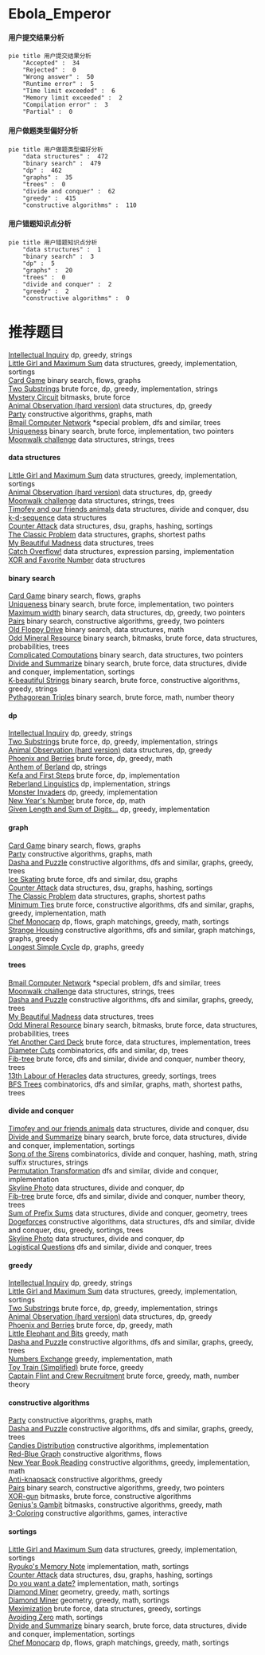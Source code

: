 # Ebola_Emperor
<!-- tabs:start -->
#### **用户提交结果分析**

```mermaid
pie title 用户提交结果分析
    "Accepted" :  34
    "Rejected" :  0
    "Wrong answer" :  50
    "Runtime error" :  5
    "Time limit exceeded" :  6
    "Memory limit exceeded" :  2
    "Compilation error" :  3
    "Partial" :  0
```
#### **用户做题类型偏好分析**

```mermaid
pie title 用户做题类型偏好分析
    "data structures" :  472
    "binary search" :  479
    "dp" :  462
    "graphs" :  35
    "trees" :  0
    "divide and conquer" :  62
    "greedy" :  415
    "constructive algorithms" :  110
```
#### **用户错题知识点分析**

```mermaid
pie title 用户错题知识点分析
    "data structures" :  1
    "binary search" :  3
    "dp" :  5
    "graphs" :  20
    "trees" :  0
    "divide and conquer" :  2
    "greedy" :  2
    "constructive algorithms" :  0
```
<!-- tabs:end -->
# 推荐题目
[Intellectual Inquiry](http://codeforces.com/problemset/problem/645/E)		dp,
                        greedy,
                        strings		  
[Little Girl and Maximum Sum](http://codeforces.com/problemset/problem/276/C)		data structures,
                        greedy,
                        implementation,
                        sortings		  
[Card Game](http://codeforces.com/problemset/problem/808/F)		binary search,
                        flows,
                        graphs		  
[Two Substrings](http://codeforces.com/problemset/problem/550/A)		brute force,
                        dp,
                        greedy,
                        implementation,
                        strings		  
[Mystery Circuit](http://codeforces.com/problemset/problem/1145/C)		bitmasks,
                        brute force		  
[Animal Observation (hard version)](http://codeforces.com/problemset/problem/1304/F2)		data structures,
                        dp,
                        greedy		  
[Party](http://codeforces.com/problemset/problem/23/B)		constructive algorithms,
                        graphs,
                        math		  
[Bmail Computer Network](http://codeforces.com/problemset/problem/1057/A)		*special problem,
                        dfs and similar,
                        trees		  
[Uniqueness](http://codeforces.com/problemset/problem/1208/B)		binary search,
                        brute force,
                        implementation,
                        two pointers		  
[Moonwalk challenge](http://codeforces.com/problemset/problem/1045/J)		data structures,
                        strings,
                        trees		  
<!-- tabs:start -->
#### **data structures**
[Little Girl and Maximum Sum](http://codeforces.com/problemset/problem/276/C)		data structures,
                        greedy,
                        implementation,
                        sortings		  
[Animal Observation (hard version)](http://codeforces.com/problemset/problem/1304/F2)		data structures,
                        dp,
                        greedy		  
[Moonwalk challenge](http://codeforces.com/problemset/problem/1045/J)		data structures,
                        strings,
                        trees		  
[Timofey and our friends animals](http://codeforces.com/problemset/problem/763/E)		data structures,
                        divide and conquer,
                        dsu		  
[k-d-sequence](http://codeforces.com/problemset/problem/407/E)		data structures		  
[Counter Attack](http://codeforces.com/problemset/problem/190/E)		data structures,
                        dsu,
                        graphs,
                        hashing,
                        sortings		  
[The Classic Problem](http://codeforces.com/problemset/problem/464/E)		data structures,
                        graphs,
                        shortest paths		  
[My Beautiful Madness](http://codeforces.com/problemset/problem/1464/F)		data structures,
                        trees		  
[Catch Overflow!](http://codeforces.com/problemset/problem/1175/B)		data structures,
                        expression parsing,
                        implementation		  
[XOR and Favorite Number](http://codeforces.com/problemset/problem/617/E)		data structures		  
#### **binary search**
[Card Game](http://codeforces.com/problemset/problem/808/F)		binary search,
                        flows,
                        graphs		  
[Uniqueness](http://codeforces.com/problemset/problem/1208/B)		binary search,
                        brute force,
                        implementation,
                        two pointers		  
[Maximum width](http://codeforces.com/problemset/problem/1492/C)		binary search,
                        data structures,
                        dp,
                        greedy,
                        two pointers		  
[Pairs](http://codeforces.com/problemset/problem/1463/D)		binary search,
                        constructive algorithms,
                        greedy,
                        two pointers		  
[Old Floppy Drive](http://codeforces.com/problemset/problem/1490/G)		binary search,
                        data structures,
                        math		  
[Odd Mineral Resource](http://codeforces.com/problemset/problem/1479/D)		binary search,
                        bitmasks,
                        brute force,
                        data structures,
                        probabilities,
                        trees		  
[Complicated Computations](http://codeforces.com/problemset/problem/1436/E)		binary search,
                        data structures,
                        two pointers		  
[Divide and Summarize](http://codeforces.com/problemset/problem/1461/D)		binary search,
                        brute force,
                        data structures,
                        divide and conquer,
                        implementation,
                        sortings		  
[K-beautiful Strings](http://codeforces.com/problemset/problem/1493/C)		binary search,
                        brute force,
                        constructive algorithms,
                        greedy,
                        strings		  
[Pythagorean Triples](http://codeforces.com/problemset/problem/1487/D)		binary search,
                        brute force,
                        math,
                        number theory		  
#### **dp**
[Intellectual Inquiry](http://codeforces.com/problemset/problem/645/E)		dp,
                        greedy,
                        strings		  
[Two Substrings](http://codeforces.com/problemset/problem/550/A)		brute force,
                        dp,
                        greedy,
                        implementation,
                        strings		  
[Animal Observation (hard version)](http://codeforces.com/problemset/problem/1304/F2)		data structures,
                        dp,
                        greedy		  
[Phoenix and Berries](http://codeforces.com/problemset/problem/1348/E)		brute force,
                        dp,
                        greedy,
                        math		  
[Anthem of Berland](http://codeforces.com/problemset/problem/808/G)		dp,
                        strings		  
[Kefa and First Steps](http://codeforces.com/problemset/problem/580/A)		brute force,
                        dp,
                        implementation		  
[Reberland Linguistics](http://codeforces.com/problemset/problem/666/A)		dp,
                        implementation,
                        strings		  
[Monster Invaders](https://codeforces.com/contest/1397/problem/E)		dp,
                        greedy,
                        implementation		  
[New Year's Number](http://codeforces.com/problemset/problem/1475/B)		brute force,
                        dp,
                        math		  
[Given Length and Sum of Digits...](http://codeforces.com/problemset/problem/489/C)		dp,
                        greedy,
                        implementation		  
#### **graph**
[Card Game](http://codeforces.com/problemset/problem/808/F)		binary search,
                        flows,
                        graphs		  
[Party](http://codeforces.com/problemset/problem/23/B)		constructive algorithms,
                        graphs,
                        math		  
[Dasha and Puzzle](http://codeforces.com/problemset/problem/761/E)		constructive algorithms,
                        dfs and similar,
                        graphs,
                        greedy,
                        trees		  
[Ice Skating](https://codeforces.com/contest/218/problem/C)		brute force,
                        dfs and similar,
                        dsu,
                        graphs		  
[Counter Attack](http://codeforces.com/problemset/problem/190/E)		data structures,
                        dsu,
                        graphs,
                        hashing,
                        sortings		  
[The Classic Problem](http://codeforces.com/problemset/problem/464/E)		data structures,
                        graphs,
                        shortest paths		  
[Minimum Ties](http://codeforces.com/problemset/problem/1487/C)		brute force,
                        constructive algorithms,
                        dfs and similar,
                        graphs,
                        greedy,
                        implementation,
                        math		  
[Chef Monocarp](http://codeforces.com/problemset/problem/1437/C)		dp,
                        flows,
                        graph matchings,
                        greedy,
                        math,
                        sortings		  
[Strange Housing](http://codeforces.com/problemset/problem/1470/D)		constructive algorithms,
                        dfs and similar,
                        graph matchings,
                        graphs,
                        greedy		  
[Longest Simple Cycle](http://codeforces.com/problemset/problem/1476/C)		dp,
                        graphs,
                        greedy		  
#### **trees**
[Bmail Computer Network](http://codeforces.com/problemset/problem/1057/A)		*special problem,
                        dfs and similar,
                        trees		  
[Moonwalk challenge](http://codeforces.com/problemset/problem/1045/J)		data structures,
                        strings,
                        trees		  
[Dasha and Puzzle](http://codeforces.com/problemset/problem/761/E)		constructive algorithms,
                        dfs and similar,
                        graphs,
                        greedy,
                        trees		  
[My Beautiful Madness](http://codeforces.com/problemset/problem/1464/F)		data structures,
                        trees		  
[Odd Mineral Resource](http://codeforces.com/problemset/problem/1479/D)		binary search,
                        bitmasks,
                        brute force,
                        data structures,
                        probabilities,
                        trees		  
[Yet Another Card Deck](http://codeforces.com/problemset/problem/1511/C)		brute force,
                        data structures,
                        implementation,
                        trees		  
[Diameter Cuts](http://codeforces.com/problemset/problem/1499/F)		combinatorics,
                        dfs and similar,
                        dp,
                        trees		  
[Fib-tree](http://codeforces.com/problemset/problem/1491/E)		brute force,
                        dfs and similar,
                        divide and conquer,
                        number theory,
                        trees		  
[13th Labour of Heracles](http://codeforces.com/problemset/problem/1466/D)		data structures,
                        greedy,
                        sortings,
                        trees		  
[BFS Trees](http://codeforces.com/problemset/problem/1495/D)		combinatorics,
                        dfs and similar,
                        graphs,
                        math,
                        shortest paths,
                        trees		  
#### **divide and conquer**
[Timofey and our friends animals](http://codeforces.com/problemset/problem/763/E)		data structures,
                        divide and conquer,
                        dsu		  
[Divide and Summarize](http://codeforces.com/problemset/problem/1461/D)		binary search,
                        brute force,
                        data structures,
                        divide and conquer,
                        implementation,
                        sortings		  
[Song of the Sirens](http://codeforces.com/problemset/problem/1466/G)		combinatorics,
                        divide and conquer,
                        hashing,
                        math,
                        string suffix structures,
                        strings		  
[Permutation Transformation](http://codeforces.com/problemset/problem/1490/D)		dfs and similar,
                        divide and conquer,
                        implementation		  
[Skyline Photo](https://codeforces.com/contest/1483/problem/C)		data structures,
                        divide and conquer,
                        dp		  
[Fib-tree](http://codeforces.com/problemset/problem/1491/E)		brute force,
                        dfs and similar,
                        divide and conquer,
                        number theory,
                        trees		  
[Sum of Prefix Sums](http://codeforces.com/problemset/problem/1303/G)		data structures,
                        divide and conquer,
                        geometry,
                        trees		  
[Dogeforces](http://codeforces.com/problemset/problem/1494/D)		constructive algorithms,
                        data structures,
                        dfs and similar,
                        divide and conquer,
                        dsu,
                        greedy,
                        sortings,
                        trees		  
[Skyline Photo](http://codeforces.com/problemset/problem/1482/E)		data structures,
                        divide and conquer,
                        dp		  
[Logistical Questions](http://codeforces.com/problemset/problem/566/C)		dfs and similar,
                        divide and conquer,
                        trees		  
#### **greedy**
[Intellectual Inquiry](http://codeforces.com/problemset/problem/645/E)		dp,
                        greedy,
                        strings		  
[Little Girl and Maximum Sum](http://codeforces.com/problemset/problem/276/C)		data structures,
                        greedy,
                        implementation,
                        sortings		  
[Two Substrings](http://codeforces.com/problemset/problem/550/A)		brute force,
                        dp,
                        greedy,
                        implementation,
                        strings		  
[Animal Observation (hard version)](http://codeforces.com/problemset/problem/1304/F2)		data structures,
                        dp,
                        greedy		  
[Phoenix and Berries](http://codeforces.com/problemset/problem/1348/E)		brute force,
                        dp,
                        greedy,
                        math		  
[Little Elephant and Bits](http://codeforces.com/problemset/problem/258/A)		greedy,
                        math		  
[Dasha and Puzzle](http://codeforces.com/problemset/problem/761/E)		constructive algorithms,
                        dfs and similar,
                        graphs,
                        greedy,
                        trees		  
[Numbers Exchange](http://codeforces.com/problemset/problem/746/E)		greedy,
                        implementation,
                        math		  
[Toy Train (Simplified)](http://codeforces.com/problemset/problem/1129/A1)		brute force,
                        greedy		  
[Captain Flint and Crew Recruitment](http://codeforces.com/problemset/problem/1388/A)		brute force,
                        greedy,
                        math,
                        number theory		  
#### **constructive algorithms**
[Party](http://codeforces.com/problemset/problem/23/B)		constructive algorithms,
                        graphs,
                        math		  
[Dasha and Puzzle](http://codeforces.com/problemset/problem/761/E)		constructive algorithms,
                        dfs and similar,
                        graphs,
                        greedy,
                        trees		  
[Candies Distribution](http://codeforces.com/problemset/problem/1054/C)		constructive algorithms,
                        implementation		  
[Red-Blue Graph](http://codeforces.com/problemset/problem/1288/F)		constructive algorithms,
                        flows		  
[New Year Book Reading](http://codeforces.com/problemset/problem/500/C)		constructive algorithms,
                        greedy,
                        implementation,
                        math		  
[Anti-knapsack](http://codeforces.com/problemset/problem/1493/A)		constructive algorithms,
                        greedy		  
[Pairs](http://codeforces.com/problemset/problem/1463/D)		binary search,
                        constructive algorithms,
                        greedy,
                        two pointers		  
[XOR-gun](https://codeforces.com/contest/1456/problem/B)		bitmasks,
                        brute force,
                        constructive algorithms		  
[Genius's Gambit](http://codeforces.com/problemset/problem/1492/D)		bitmasks,
                        constructive algorithms,
                        greedy,
                        math		  
[3-Coloring](https://codeforces.com/contest/1504/problem/D)		constructive algorithms,
                        games,
                        interactive		  
#### **sortings**
[Little Girl and Maximum Sum](http://codeforces.com/problemset/problem/276/C)		data structures,
                        greedy,
                        implementation,
                        sortings		  
[Ryouko's Memory Note](https://codeforces.com/contest/434/problem/A)		implementation,
                        math,
                        sortings		  
[Counter Attack](http://codeforces.com/problemset/problem/190/E)		data structures,
                        dsu,
                        graphs,
                        hashing,
                        sortings		  
[Do you want a date?](http://codeforces.com/problemset/problem/809/A)		implementation,
                        math,
                        sortings		  
[Diamond Miner](https://codeforces.com/contest/1496/problem/C)		geometry,
                        greedy,
                        math,
                        sortings		  
[Diamond Miner](http://codeforces.com/problemset/problem/1495/A)		geometry,
                        greedy,
                        math,
                        sortings		  
[Meximization](http://codeforces.com/problemset/problem/1497/A)		brute force,
                        data structures,
                        greedy,
                        sortings		  
[Avoiding Zero](http://codeforces.com/problemset/problem/1427/A)		math,
                        sortings		  
[Divide and Summarize](http://codeforces.com/problemset/problem/1461/D)		binary search,
                        brute force,
                        data structures,
                        divide and conquer,
                        implementation,
                        sortings		  
[Chef Monocarp](http://codeforces.com/problemset/problem/1437/C)		dp,
                        flows,
                        graph matchings,
                        greedy,
                        math,
                        sortings		  
<!-- tabs:end -->
